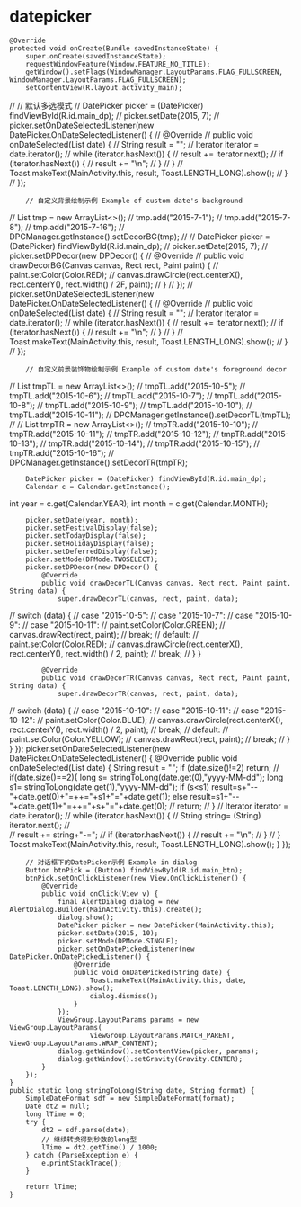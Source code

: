 # datepicker



    @Override
    protected void onCreate(Bundle savedInstanceState) {
        super.onCreate(savedInstanceState);
        requestWindowFeature(Window.FEATURE_NO_TITLE);
        getWindow().setFlags(WindowManager.LayoutParams.FLAG_FULLSCREEN, WindowManager.LayoutParams.FLAG_FULLSCREEN);
        setContentView(R.layout.activity_main);

//        // 默认多选模式
//        DatePicker picker = (DatePicker) findViewById(R.id.main_dp);
//        picker.setDate(2015, 7);
//        picker.setOnDateSelectedListener(new DatePicker.OnDateSelectedListener() {
//            @Override
//            public void onDateSelected(List<String> date) {
//                String result = "";
//                Iterator iterator = date.iterator();
//                while (iterator.hasNext()) {
//                    result += iterator.next();
//                    if (iterator.hasNext()) {
//                        result += "\n";
//                    }
//                }
//                Toast.makeText(MainActivity.this, result, Toast.LENGTH_LONG).show();
//            }
//        });

        // 自定义背景绘制示例 Example of custom date's background
//        List<String> tmp = new ArrayList<>();
//        tmp.add("2015-7-1");
//        tmp.add("2015-7-8");
//        tmp.add("2015-7-16");
//        DPCManager.getInstance().setDecorBG(tmp);
//
//        DatePicker picker = (DatePicker) findViewById(R.id.main_dp);
//        picker.setDate(2015, 7);
//        picker.setDPDecor(new DPDecor() {
//            @Override
//            public void drawDecorBG(Canvas canvas, Rect rect, Paint paint) {
//                paint.setColor(Color.RED);
//                canvas.drawCircle(rect.centerX(), rect.centerY(), rect.width() / 2F, paint);
//            }
//        });
//        picker.setOnDateSelectedListener(new DatePicker.OnDateSelectedListener() {
//            @Override
//            public void onDateSelected(List<String> date) {
//                String result = "";
//                Iterator iterator = date.iterator();
//                while (iterator.hasNext()) {
//                    result += iterator.next();
//                    if (iterator.hasNext()) {
//                        result += "\n";
//                    }
//                }
//                Toast.makeText(MainActivity.this, result, Toast.LENGTH_LONG).show();
//            }
//        });

        // 自定义前景装饰物绘制示例 Example of custom date's foreground decor
//        List<String> tmpTL = new ArrayList<>();
//        tmpTL.add("2015-10-5");
//        tmpTL.add("2015-10-6");
//        tmpTL.add("2015-10-7");
//        tmpTL.add("2015-10-8");
//        tmpTL.add("2015-10-9");
//        tmpTL.add("2015-10-10");
//        tmpTL.add("2015-10-11");
//        DPCManager.getInstance().setDecorTL(tmpTL);
//
//        List<String> tmpTR = new ArrayList<>();
//        tmpTR.add("2015-10-10");
//        tmpTR.add("2015-10-11");
//        tmpTR.add("2015-10-12");
//        tmpTR.add("2015-10-13");
//        tmpTR.add("2015-10-14");
//        tmpTR.add("2015-10-15");
//        tmpTR.add("2015-10-16");
//        DPCManager.getInstance().setDecorTR(tmpTR);

        DatePicker picker = (DatePicker) findViewById(R.id.main_dp);
        Calendar c = Calendar.getInstance();
  int year = c.get(Calendar.YEAR);
      int  month = c.get(Calendar.MONTH);

    
        picker.setDate(year, month);
        picker.setFestivalDisplay(false);
        picker.setTodayDisplay(false);
        picker.setHolidayDisplay(false);
        picker.setDeferredDisplay(false);
        picker.setMode(DPMode.TWOSELECT);
        picker.setDPDecor(new DPDecor() {
            @Override
            public void drawDecorTL(Canvas canvas, Rect rect, Paint paint, String data) {
                super.drawDecorTL(canvas, rect, paint, data);
//                switch (data) {
//                    case "2015-10-5":
//                    case "2015-10-7":
//                    case "2015-10-9":
//                    case "2015-10-11":
//                        paint.setColor(Color.GREEN);
//                        canvas.drawRect(rect, paint);
//                        break;
//                    default:
//                        paint.setColor(Color.RED);
//                        canvas.drawCircle(rect.centerX(), rect.centerY(), rect.width() / 2, paint);
//                        break;
//                }
            }

            @Override
            public void drawDecorTR(Canvas canvas, Rect rect, Paint paint, String data) {
                super.drawDecorTR(canvas, rect, paint, data);
//                switch (data) {
//                    case "2015-10-10":
//                    case "2015-10-11":
//                    case "2015-10-12":
//                        paint.setColor(Color.BLUE);
//                        canvas.drawCircle(rect.centerX(), rect.centerY(), rect.width() / 2, paint);
//                        break;
//                    default:
//                        paint.setColor(Color.YELLOW);
//                        canvas.drawRect(rect, paint);
//                        break;
//                }
            }
        });
        picker.setOnDateSelectedListener(new DatePicker.OnDateSelectedListener() {
            @Override
            public void onDateSelected(List<String> date) {
                String result = "";
                if (date.size()!=2)
                    return;
//             if(date.size()==2){
                 long s=      stringToLong(date.get(0),"yyyy-MM-dd");
                 long s1=      stringToLong(date.get(1),"yyyy-MM-dd");
                 if (s<s1)
                    result=s+"--"+date.get(0)+"=++="+s1+"="+date.get(1);
                 else
                    result=s1+"--"+date.get(1)+"=++="+s+"="+date.get(0);
//                 return;
//             }
//                Iterator iterator = date.iterator();
//                while (iterator.hasNext()) {
//                    String string= (String) iterator.next();
//           
//                    result += string+"-=";
//                    if (iterator.hasNext()) {
//                        result += "\n";
//                    }
//                }
                Toast.makeText(MainActivity.this, result, Toast.LENGTH_LONG).show();
            }
        });

        // 对话框下的DatePicker示例 Example in dialog
        Button btnPick = (Button) findViewById(R.id.main_btn);
        btnPick.setOnClickListener(new View.OnClickListener() {
            @Override
            public void onClick(View v) {
                final AlertDialog dialog = new AlertDialog.Builder(MainActivity.this).create();
                dialog.show();
                DatePicker picker = new DatePicker(MainActivity.this);
                picker.setDate(2015, 10);
                picker.setMode(DPMode.SINGLE);
                picker.setOnDatePickedListener(new DatePicker.OnDatePickedListener() {
                    @Override
                    public void onDatePicked(String date) {
                        Toast.makeText(MainActivity.this, date, Toast.LENGTH_LONG).show();
                        dialog.dismiss();
                    }
                });
                ViewGroup.LayoutParams params = new ViewGroup.LayoutParams(
                        ViewGroup.LayoutParams.MATCH_PARENT, ViewGroup.LayoutParams.WRAP_CONTENT);
                dialog.getWindow().setContentView(picker, params);
                dialog.getWindow().setGravity(Gravity.CENTER);
            }
        });
    }
    public static long stringToLong(String date, String format) {
        SimpleDateFormat sdf = new SimpleDateFormat(format);
        Date dt2 = null;
        long lTime = 0;
        try {
            dt2 = sdf.parse(date);
            // 继续转换得到秒数的long型
            lTime = dt2.getTime() / 1000;
        } catch (ParseException e) {
            e.printStackTrace();
        }

        return lTime;
    }
